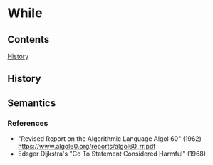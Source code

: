 # While

## Contents

[History](#History)

## History

## Semantics

### References

- "Revised Report on the Algorithmic Language Algol 60" (1962) https://www.algol60.org/reports/algol60_rr.pdf
-  Edsger Dijkstra's "Go To Statement Considered Harmful" (1968)
